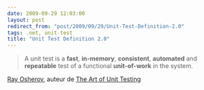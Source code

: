 ```yaml
---
date: 2009-09-29 12:03:00
layout: post
redirect_from: "post/2009/09/29/Unit-Test-Definition-2.0"
tags: .net, unit-test
title: "Unit Test Definition 2.0"
---
```


> A unit test is a **fast**, **in-memory**,
> **consistent**, **automated** and
> **repeatable** test of a functional **unit-of-work**
> in the system.

[Ray Osherov](http://weblogs.asp.net/rosherove/archive/2009/09/28/unit-test-definition-2-0.aspx), auteur de [The Art of Unit
Testing](http://www.ArtOfUnitTesting.com/)
